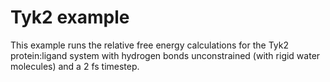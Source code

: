 # Tyk2 example

This example runs the relative free energy calculations for the Tyk2 protein:ligand system with hydrogen bonds unconstrained (with rigid water molecules) and a 2 fs timestep.
